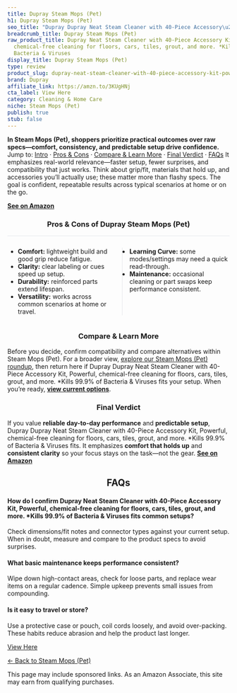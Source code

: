 ```yaml
---
title: Dupray Steam Mops (Pet)
h1: Dupray Steam Mops (Pet)
seo_title: "Dupray Dupray Neat Steam Cleaner with 40-Piece Accessory\u2026"
breadcrumb_title: Dupray Steam Mops (Pet)
raw_product_title: Dupray Neat Steam Cleaner with 40-Piece Accessory Kit, Powerful,
  chemical-free cleaning for floors, cars, tiles, grout, and more. *Kills 99.9% of
  Bacteria & Viruses
display_title: Dupray Steam Mops (Pet)
type: review
product_slug: dupray-neat-steam-cleaner-with-40-piece-accessory-kit-powerful-chemical-16c28828
brand: Dupray
affiliate_link: https://amzn.to/3KUgHNj
cta_label: View Here
category: Cleaning & Home Care
niche: Steam Mops (Pet)
publish: true
stub: false
---
```


<div id="intro" class="full-width"><p><strong>In Steam Mops (Pet), shoppers prioritize practical outcomes over raw specs&mdash;comfort, consistency, and predictable setup drive confidence.</strong> Jump to: <a href="#intro">Intro</a> · <a href="#pros-cons">Pros &amp; Cons</a> · <a href="#compare-more">Compare &amp; Learn More</a> · <a href="#verdict">Final Verdict</a> · <a href="#faqs">FAQs</a> It emphasizes real-world relevance&mdash;faster setup, fewer surprises, and compatibility that just works. Think about grip/fit, materials that hold up, and accessories you’ll actually use; these matter more than flashy specs. The goal is confident, repeatable results across typical scenarios at home or on the go.</p><p><a href="https://amzn.to/3KUgHNj" rel="nofollow sponsored noopener" target="_blank"><strong>See on Amazon</strong></a></p></div>
<h3 id="pros-cons" style="text-align:center;">Pros &amp; Cons of Dupray Steam Mops (Pet)</h3>
<div class="pc-grid" style="display:grid;grid-template-columns:1fr 1fr;gap:16px;border-top:1px solid #e5e7eb;padding-top:12px;">
  <ul>
    <li><strong>Comfort:</strong> lightweight build and good grip reduce fatigue.</li>
    <li><strong>Clarity:</strong> clear labeling or cues speed up setup.</li>
    <li><strong>Durability:</strong> reinforced parts extend lifespan.</li>
    <li><strong>Versatility:</strong> works across common scenarios at home or travel.</li>
  </ul>
  <ul style="border-left:1px solid #e5e7eb;padding-left:16px;">
    <li><strong>Learning Curve:</strong> some modes/settings may need a quick read-through.</li>
    <li><strong>Maintenance:</strong> occasional cleaning or part swaps keep performance consistent.</li>
  </ul>
</div>


<h3 id="compare-more" style="text-align:center;">Compare &amp; Learn More</h3>
<p>Before you decide, confirm compatibility and compare alternatives within Steam Mops (Pet). For a broader view, <a href="#">explore our Steam Mops (Pet) roundup</a>, then return here if Dupray Dupray Neat Steam Cleaner with 40-Piece Accessory Kit, Powerful, chemical-free cleaning for floors, cars, tiles, grout, and more. *Kills 99.9% of Bacteria & Viruses fits your setup. When you’re ready, <a href="https://amzn.to/3KUgHNj" rel="nofollow sponsored noopener" target="_blank"><strong>view current options</strong></a>.</p>

<h3 id="verdict" style="text-align:center;">Final Verdict</h3>
<p>If you value <strong>reliable day-to-day performance</strong> and <strong>predictable setup</strong>, Dupray Dupray Neat Steam Cleaner with 40-Piece Accessory Kit, Powerful, chemical-free cleaning for floors, cars, tiles, grout, and more. *Kills 99.9% of Bacteria & Viruses fits. It emphasizes <strong>comfort that holds up</strong> and <strong>consistent clarity</strong> so your focus stays on the task&mdash;not the gear. <a href="https://amzn.to/3KUgHNj" rel="nofollow sponsored noopener" target="_blank"><strong>See on Amazon</strong></a></p>

<h2 id="faqs" style="text-align:center;">FAQs</h2>
<h4><strong>How do I confirm Dupray Neat Steam Cleaner with 40-Piece Accessory Kit, Powerful, chemical-free cleaning for floors, cars, tiles, grout, and more. *Kills 99.9% of Bacteria & Viruses fits common setups?</strong></h4>
<p>Check dimensions/fit notes and connector types against your current setup. When in doubt, measure and compare to the product specs to avoid surprises.</p>
<h4><strong>What basic maintenance keeps performance consistent?</strong></h4>
<p>Wipe down high-contact areas, check for loose parts, and replace wear items on a regular cadence. Simple upkeep prevents small issues from compounding.</p>
<h4><strong>Is it easy to travel or store?</strong></h4>
<p>Use a protective case or pouch, coil cords loosely, and avoid over-packing. These habits reduce abrasion and help the product last longer.</p>

<p><a class="btn" href="https://amzn.to/3KUgHNj" target="_blank" rel="nofollow sponsored noopener">View Here</a></p>
<p><a href="/roundups/cleaning-home-care/steam-mops-pet-/">← Back to Steam Mops (Pet)</a></p>
<aside class="disclosure">This page may include sponsored links. As an Amazon Associate, this site may earn from qualifying purchases.</aside>
